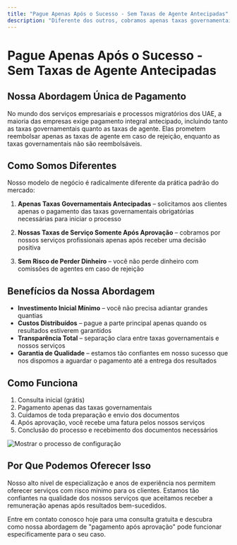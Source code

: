 ```yaml
---
title: "Pague Apenas Após o Sucesso - Sem Taxas de Agente Antecipadas"
description: "Diferente dos outros, cobramos apenas taxas governamentais antecipadas e nossas taxas de serviço após a aprovação. Sem risco, total transparência e resultados garantidos."
---
```


# Pague Apenas Após o Sucesso - Sem Taxas de Agente Antecipadas

## Nossa Abordagem Única de Pagamento

No mundo dos serviços empresariais e processos migratórios dos UAE, a maioria das empresas exige pagamento integral antecipado, incluindo tanto as taxas governamentais quanto as taxas de agente. Elas prometem reembolsar apenas as taxas de agente em caso de rejeição, enquanto as taxas governamentais não são reembolsáveis.

## Como Somos Diferentes

Nosso modelo de negócio é radicalmente diferente da prática padrão do mercado:

1. **Apenas Taxas Governamentais Antecipadas** – solicitamos aos clientes apenas o pagamento das taxas governamentais obrigatórias necessárias para iniciar o processo
2. **Nossas Taxas de Serviço Somente Após Aprovação** – cobramos por nossos serviços profissionais apenas após receber uma decisão positiva

3. **Sem Risco de Perder Dinheiro** – você não perde dinheiro com comissões de agentes em caso de rejeição

## Benefícios da Nossa Abordagem

- **Investimento Inicial Mínimo** – você não precisa adiantar grandes quantias
- **Custos Distribuídos** – pague a parte principal apenas quando os resultados estiverem garantidos
- **Transparência Total** – separação clara entre taxas governamentais e nossos serviços
- **Garantia de Qualidade** – estamos tão confiantes em nosso sucesso que nos dispomos a aguardar o pagamento até a entrega dos resultados

## Como Funciona

1. Consulta inicial (grátis)
2. Pagamento apenas das taxas governamentais
3. Cuidamos de toda preparação e envio dos documentos
4. Após aprovação, você recebe uma fatura pelos nossos serviços
5. Conclusão do processo e recebimento dos documentos necessários

![Mostrar o processo de configuração](/img/post-payment-process.svg)

## Por Que Podemos Oferecer Isso

Nosso alto nível de especialização e anos de experiência nos permitem oferecer serviços com risco mínimo para os clientes. Estamos tão confiantes na qualidade dos nossos serviços que aceitamos receber a remuneração apenas após resultados bem-sucedidos.

Entre em contato conosco hoje para uma consulta gratuita e descubra como nossa abordagem de "pagamento após aprovação" pode funcionar especificamente para o seu caso.